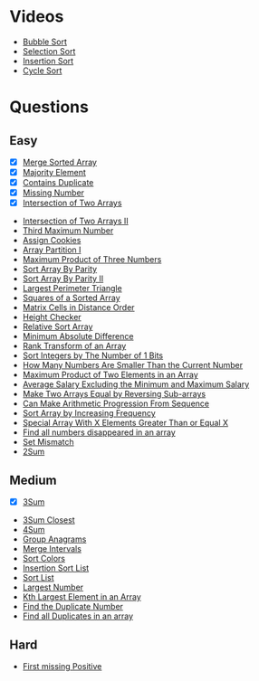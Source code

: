 # Videos
- [Bubble Sort](https://youtu.be/F5MZyqRp_IM)
- [Selection Sort](https://youtu.be/Nd4SCCIHFWk)
- [Insertion Sort](https://youtu.be/By_5-RRqVeE)
- [Cycle Sort](https://www.youtube.com/watch?v=JfinxytTYFQ&list=RDCMUCBGOUQHNNtNGcGzVq5rIXjw&start_radio=1&rv=JfinxytTYFQ&t=2)

# Questions

## Easy
- [x] [Merge Sorted Array](https://leetcode.com/problems/merge-sorted-array/)
- [x] [Majority Element](https://leetcode.com/problems/majority-element/)
- [x] [Contains Duplicate](https://leetcode.com/problems/contains-duplicate/)
- [x]  [Missing Number](https://leetcode.com/problems/missing-number/)
- [x] [Intersection of Two Arrays](https://leetcode.com/problems/intersection-of-two-arrays/)
- [Intersection of Two Arrays II](https://leetcode.com/problems/intersection-of-two-arrays-ii/)
- [Third Maximum Number](https://leetcode.com/problems/third-maximum-number/)
- [Assign Cookies](https://leetcode.com/problems/assign-cookies/)
- [Array Partition I](https://leetcode.com/problems/array-partition-i/)
- [Maximum Product of Three Numbers](https://leetcode.com/problems/maximum-product-of-three-numbers/)
- [Sort Array By Parity](https://leetcode.com/problems/sort-array-by-parity/)
- [Sort Array By Parity II](https://leetcode.com/problems/sort-array-by-parity-ii/)
- [Largest Perimeter Triangle](https://leetcode.com/problems/largest-perimeter-triangle/)
- [Squares of a Sorted Array](https://leetcode.com/problems/squares-of-a-sorted-array/)
- [Matrix Cells in Distance Order](https://leetcode.com/problems/matrix-cells-in-distance-order/)
- [Height Checker](https://leetcode.com/problems/height-checker/)
- [Relative Sort Array](https://leetcode.com/problems/relative-sort-array/)
- [Minimum Absolute Difference](https://leetcode.com/problems/minimum-absolute-difference/)
- [Rank Transform of an Array](https://leetcode.com/problems/rank-transform-of-an-array/)
- [Sort Integers by The Number of 1 Bits](https://leetcode.com/problems/sort-integers-by-the-number-of-1-bits/)
- [How Many Numbers Are Smaller Than the Current Number](https://leetcode.com/problems/how-many-numbers-are-smaller-than-the-current-number/)
- [Maximum Product of Two Elements in an Array](https://leetcode.com/problems/maximum-product-of-two-elements-in-an-array/)
- [Average Salary Excluding the Minimum and Maximum Salary](https://leetcode.com/problems/average-salary-excluding-the-minimum-and-maximum-salary/)
- [Make Two Arrays Equal by Reversing Sub-arrays](https://leetcode.com/problems/make-two-arrays-equal-by-reversing-sub-arrays/)
- [Can Make Arithmetic Progression From Sequence](https://leetcode.com/problems/can-make-arithmetic-progression-from-sequence/)
- [Sort Array by Increasing Frequency](https://leetcode.com/problems/sort-array-by-increasing-frequency/)
- [Special Array With X Elements Greater Than or Equal X](https://leetcode.com/problems/special-array-with-x-elements-greater-than-or-equal-x/)
- [Find all numbers disappeared in an array](https://leetcode.com/problems/find-all-numbers-disappeared-in-an-array/)
- [Set Mismatch](https://leetcode.com/problems/set-mismatch/)
- [2Sum](https://leetcode.com/problems/two-sum/)

## Medium
- [x] [3Sum](https://leetcode.com/problems/3sum/)
- [3Sum Closest](https://leetcode.com/problems/3sum-closest/)
- [4Sum](https://leetcode.com/problems/4sum/)
- [Group Anagrams](https://leetcode.com/problems/group-anagrams/)
- [Merge Intervals](https://leetcode.com/problems/merge-intervals/)
- [Sort Colors](https://leetcode.com/problems/sort-colors/)
- [Insertion Sort List](https://leetcode.com/problems/insertion-sort-list/)
- [Sort List](https://leetcode.com/problems/sort-list/)
- [Largest Number](https://leetcode.com/problems/largest-number/)
- [Kth Largest Element in an Array](https://leetcode.com/problems/kth-largest-element-in-an-array/)
- [Find the Duplicate Number](https://leetcode.com/problems/find-the-duplicate-number/)
- [Find all Duplicates in an array](https://leetcode.com/problems/find-all-duplicates-in-an-array/)

## Hard
- [First missing Positive](https://leetcode.com/problems/first-missing-positive/)

